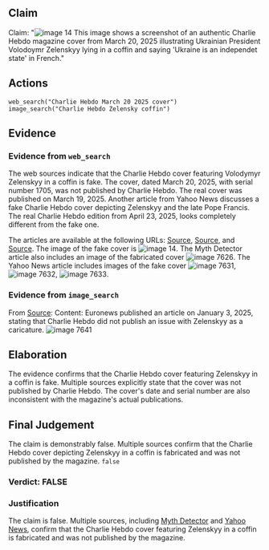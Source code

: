 ## Claim
Claim: "![image 14](media/47.jpg) This image shows a screenshot of an authentic Charlie Hebdo magazine cover from March 20, 2025 illustrating Ukrainian President Volodoymr Zelenskyy lying in a coffin and saying 'Ukraine is an independet state' in French."

## Actions
```
web_search("Charlie Hebdo March 20 2025 cover")
image_search("Charlie Hebdo Zelensky coffin")
```

## Evidence
### Evidence from `web_search`
The web sources indicate that the Charlie Hebdo cover featuring Volodymyr Zelenskyy in a coffin is fake. The cover, dated March 20, 2025, with serial number 1705, was not published by Charlie Hebdo. The real cover was published on March 19, 2025. Another article from Yahoo News discusses a fake Charlie Hebdo cover depicting Zelenskyy and the late Pope Francis. The real Charlie Hebdo edition from April 23, 2025, looks completely different from the fake one.

The articles are available at the following URLs: [Source](https://without-lie.info/en/fake-with-another-fictional-cover-of-charlie-hebdo-magazine-with-a-caricature-of-the-president-of-ukraine/), [Source](https://mythdetector.com/en/coffin-was-not-published-by-charlie-hebdo/), and [Source](https://ca.news.yahoo.com/fake-charlie-hebdo-cover-shows-054516532.html). The image of the fake cover is ![image 14](media/47.jpg). The Myth Detector article also includes an image of the fabricated cover ![image 7626](media/2025-08-30_07-52-1756540344-735525.jpg). The Yahoo News article includes images of the fake cover ![image 7631](media/2025-08-30_07-53-1756540399-223254.jpg), ![image 7632](media/2025-08-30_07-53-1756540400-091538.jpg), ![image 7633](media/2025-08-30_07-53-1756540401-153603.jpg).


### Evidence from `image_search`
From [Source](https://www.euronews.com/my-europe/2025/01/03/no-charlie-hebdo-didnt-publish-an-issue-with-zelenskyy-as-a-caricature-of-quasimodo): 
Content: Euronews published an article on January 3, 2025, stating that Charlie Hebdo did not publish an issue with Zelenskyy as a caricature. ![image 7641](media/2025-08-30_07-53-1756540418-683919.jpg)


## Elaboration
The evidence confirms that the Charlie Hebdo cover featuring Zelenskyy in a coffin is fake. Multiple sources explicitly state that the cover was not published by Charlie Hebdo. The cover's date and serial number are also inconsistent with the magazine's actual publications.


## Final Judgement
The claim is demonstrably false. Multiple sources confirm that the Charlie Hebdo cover depicting Zelenskyy in a coffin is fabricated and was not published by the magazine. `false`

### Verdict: FALSE

### Justification
The claim is false. Multiple sources, including [Myth Detector](https://mythdetector.com/en/coffin-was-not-published-by-charlie-hebdo/) and [Yahoo News](https://ca.news.yahoo.com/fake-charlie-hebdo-cover-shows-054516532.html), confirm that the Charlie Hebdo cover featuring Zelenskyy in a coffin is fabricated and was not published by the magazine.
